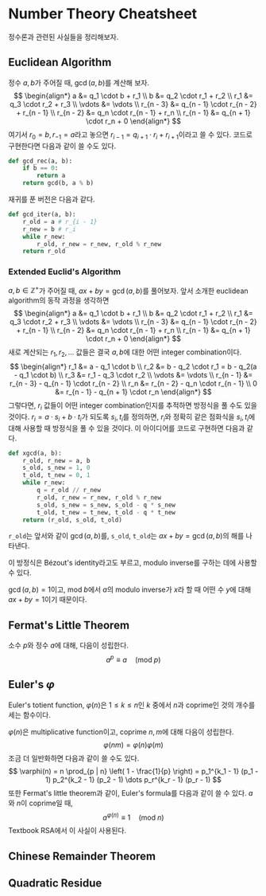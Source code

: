 # Number Theory Cheatsheet

정수론과 관련된 사실들을 정리해보자.

## Euclidean Algorithm

정수 $a, b$가 주어질 때, $\operatorname{gcd}(a, b)$를 계산해 보자.
$$
\begin{align*}
a &= q_1 \cdot b + r_1 \\
b &= q_2 \cdot r_1 + r_2 \\
r_1 &= q_3 \cdot r_2 + r_3 \\
\vdots &= \vdots \\
r_{n - 3} &= q_{n - 1} \cdot r_{n - 2} + r_{n - 1} \\
r_{n - 2} &= q_n \cdot r_{n - 1} + r_n \\
r_{n - 1} &= q_{n + 1} \cdot r_n + 0
\end{align*}
$$
여기서 $r_0 = b, r_{-1} = a$라고 놓으면 $r_{i - 1} = q_{i + 1} \cdot r_i + r_{i + 1}$이라고 쓸 수 있다. 코드로 구현한다면 다음과 같이 쓸 수도 있다.

```python
def gcd_rec(a, b):
    if b == 0:
        return a
    return gcd(b, a % b)
```

재귀를 푼 버전은 다음과 같다.

```python
def gcd_iter(a, b):
    r_old = a # r_{i - 1}
    r_new = b # r_i
    while r_new:
        r_old, r_new = r_new, r_old % r_new
    return r_old
```

### Extended Euclid's Algorithm

$a, b \in \mathbb{Z}^+$가 주어질 때, $ax + by = \operatorname{gcd}(a, b)$를 풀어보자. 앞서 소개한 euclidean algorithm의 동작 과정을 생각하면
$$
\begin{align*}
a &= q_1 \cdot b + r_1 \\
b &= q_2 \cdot r_1 + r_2 \\
r_1 &= q_3 \cdot r_2 + r_3 \\
\vdots &= \vdots \\
r_{n - 3} &= q_{n - 1} \cdot r_{n - 2} + r_{n - 1} \\
r_{n - 2} &= q_n \cdot r_{n - 1} + r_n \\
r_{n - 1} &= q_{n + 1} \cdot r_n + 0
\end{align*}
$$
새로 계산되는 $r_1, r_2, \dots$ 값들은 결국 $a, b$에 대한 어떤 integer combination이다.
$$
\begin{align*}
r_1 &= a - q_1 \cdot b \\
r_2 &= b - q_2 \cdot r_1 = b - q_2(a - q_1 \cdot b) \\
r_3 &= r_1 - q_3 \cdot r_2 \\
\vdots &= \vdots \\
r_{n - 1} &= r_{n - 3} - q_{n - 1} \cdot r_{n - 2} \\
r_n &= r_{n - 2} - q_n \cdot r_{n - 1} \\
0 &= r_{n - 1} - q_{n + 1} \cdot r_n
\end{align*}
$$
그렇다면, $r_i$ 값들이 어떤 integer combination인지를 추적하면 방정식을 풀 수도 있을 것이다. $r_i = a \cdot s_i + b \cdot t_i$가 되도록 $s_i, t_i$를 정의하면, $r_i$와 정확히 같은 점화식을 $s_i, t_i$에 대해 사용할 때 방정식을 풀 수 있을 것이다. 이 아이디어를 코드로 구현하면 다음과 같다.

```python
def xgcd(a, b):
    r_old, r_new = a, b
    s_old, s_new = 1, 0
    t_old, t_new = 0, 1
    while r_new:
        q = r_old // r_new
        r_old, r_new = r_new, r_old % r_new
        s_old, s_new = s_new, s_old - q * s_new
        t_old, t_new = t_new, t_old - q * t_new
    return (r_old, s_old, t_old)
```

`r_old`는 앞서와 같이 $\operatorname{gcd}(a, b)$를, `s_old`, `t_old`는 $ax + by = \operatorname{gcd}(a, b)$의 해를 나타낸다.

이 방정식은 Bézout's identity라고도 부르고, modulo inverse를 구하는 데에 사용할 수 있다.

$\operatorname{gcd}(a, b) = 1$이고, $\text{mod}\; b$에서 $a$의 modulo inverse가 $x$라 할 때 어떤 수 $y$에 대해 $ax + by = 1$이기 때문이다.

## Fermat's Little Theorem

소수 $p$와 정수 $a$에 대해, 다음이 성립한다.
$$
a^p \equiv a \quad (\text{mod}\; p)
$$

## Euler's $\varphi$

Euler's totient function, $\varphi(n)$은 $1 \leq k \leq n$인 $k$ 중에서 $n$과 coprime인 것의 개수를 세는 함수이다.

$\varphi(n)$은 multiplicative function이고, coprime $n, m$에 대해 다음이 성립한다.
$$
\varphi(nm) = \varphi(n) \varphi(m)
$$
조금 더 일반화하면 다음과 같이 쓸 수도 있다.
$$
\varphi(n)
= n \prod_{p | n} \left( 1 - \frac{1}{p} \right)
= p_1^{k_1 - 1} (p_1 - 1) p_2^{k_2 - 1} (p_2 - 1) \dots p_r^{k_r - 1} (p_r - 1)
$$
또한 Fermat's little theorem과 같이, Euler's formula를 다음과 같이 쓸 수 있다. $a$와 $n$이 coprime일 때,
$$
a^{\varphi(n)} \equiv 1 \quad (\text{mod}\; n)
$$
Textbook RSA에서 이 사실이 사용된다.

## Chinese Remainder Theorem

## Quadratic Residue